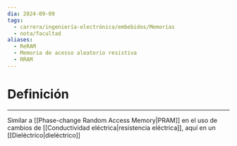 ```yaml
---
dia: 2024-09-09
tags:
  - carrera/ingeniería-electrónica/embebidos/Memorias
  - nota/facultad
aliases:
  - ReRAM
  - Memoria de acesso aleatorio resistiva
  - RRAM
---
```

# Definición
---
Similar a [[Phase-change Random Access Memory|PRAM]] en el uso de cambios de [[Conductividad eléctrica|resistencia eléctrica]], aquí en un [[Dieléctrico|dieléctrico]]